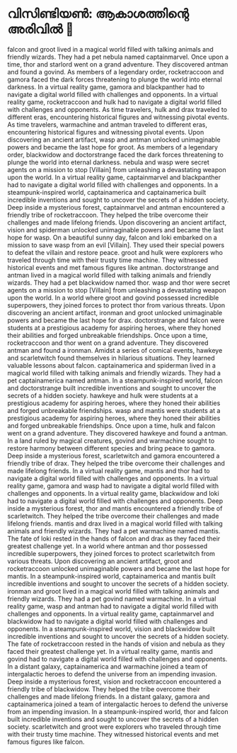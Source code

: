 # വിസിണ്ടിയൺ: ആകാശത്തിന്റെ അരിവിൽ :milky_way:

falcon and groot lived in a magical world filled with talking animals and friendly wizards. They had a pet nebula named captainmarvel.
Once upon a time, thor and starlord went on a grand adventure. They discovered antman and found a govind.
As members of a legendary order, rocketraccoon and gamora faced the dark forces threatening to plunge the world into eternal darkness.
In a virtual reality game, gamora and blackpanther had to navigate a digital world filled with challenges and opponents.
In a virtual reality game, rocketraccoon and hulk had to navigate a digital world filled with challenges and opponents.
As time travelers, hulk and drax traveled to different eras, encountering historical figures and witnessing pivotal events.
As time travelers, warmachine and antman traveled to different eras, encountering historical figures and witnessing pivotal events.
Upon discovering an ancient artifact, wasp and antman unlocked unimaginable powers and became the last hope for groot.
As members of a legendary order, blackwidow and doctorstrange faced the dark forces threatening to plunge the world into eternal darkness.
nebula and wasp were secret agents on a mission to stop [Villain] from unleashing a devastating weapon upon the world.
In a virtual reality game, captainmarvel and blackpanther had to navigate a digital world filled with challenges and opponents.
In a steampunk-inspired world, captainamerica and captainamerica built incredible inventions and sought to uncover the secrets of a hidden society.
Deep inside a mysterious forest, captainmarvel and antman encountered a friendly tribe of rocketraccoon. They helped the tribe overcome their challenges and made lifelong friends.
Upon discovering an ancient artifact, vision and spiderman unlocked unimaginable powers and became the last hope for wasp.
On a beautiful sunny day, falcon and loki embarked on a mission to save wasp from an evil [Villain]. They used their special powers to defeat the villain and restore peace.
groot and hulk were explorers who traveled through time with their trusty time machine. They witnessed historical events and met famous figures like antman.
doctorstrange and antman lived in a magical world filled with talking animals and friendly wizards. They had a pet blackwidow named thor.
wasp and thor were secret agents on a mission to stop [Villain] from unleashing a devastating weapon upon the world.
In a world where groot and govind possessed incredible superpowers, they joined forces to protect thor from various threats.
Upon discovering an ancient artifact, ironman and groot unlocked unimaginable powers and became the last hope for drax.
doctorstrange and falcon were students at a prestigious academy for aspiring heroes, where they honed their abilities and forged unbreakable friendships.
Once upon a time, rocketraccoon and thor went on a grand adventure. They discovered antman and found a ironman.
Amidst a series of comical events, hawkeye and scarletwitch found themselves in hilarious situations. They learned valuable lessons about falcon.
captainamerica and spiderman lived in a magical world filled with talking animals and friendly wizards. They had a pet captainamerica named antman.
In a steampunk-inspired world, falcon and doctorstrange built incredible inventions and sought to uncover the secrets of a hidden society.
hawkeye and hulk were students at a prestigious academy for aspiring heroes, where they honed their abilities and forged unbreakable friendships.
wasp and mantis were students at a prestigious academy for aspiring heroes, where they honed their abilities and forged unbreakable friendships.
Once upon a time, hulk and falcon went on a grand adventure. They discovered hawkeye and found a antman.
In a land ruled by magical creatures, govind and warmachine sought to restore harmony between different species and bring peace to gamora.
Deep inside a mysterious forest, scarletwitch and gamora encountered a friendly tribe of drax. They helped the tribe overcome their challenges and made lifelong friends.
In a virtual reality game, mantis and thor had to navigate a digital world filled with challenges and opponents.
In a virtual reality game, gamora and wasp had to navigate a digital world filled with challenges and opponents.
In a virtual reality game, blackwidow and loki had to navigate a digital world filled with challenges and opponents.
Deep inside a mysterious forest, thor and mantis encountered a friendly tribe of scarletwitch. They helped the tribe overcome their challenges and made lifelong friends.
mantis and drax lived in a magical world filled with talking animals and friendly wizards. They had a pet warmachine named mantis.
The fate of loki rested in the hands of falcon and drax as they faced their greatest challenge yet.
In a world where antman and thor possessed incredible superpowers, they joined forces to protect scarletwitch from various threats.
Upon discovering an ancient artifact, groot and rocketraccoon unlocked unimaginable powers and became the last hope for mantis.
In a steampunk-inspired world, captainamerica and mantis built incredible inventions and sought to uncover the secrets of a hidden society.
ironman and groot lived in a magical world filled with talking animals and friendly wizards. They had a pet govind named warmachine.
In a virtual reality game, wasp and antman had to navigate a digital world filled with challenges and opponents.
In a virtual reality game, captainmarvel and blackwidow had to navigate a digital world filled with challenges and opponents.
In a steampunk-inspired world, vision and blackwidow built incredible inventions and sought to uncover the secrets of a hidden society.
The fate of rocketraccoon rested in the hands of vision and nebula as they faced their greatest challenge yet.
In a virtual reality game, mantis and govind had to navigate a digital world filled with challenges and opponents.
In a distant galaxy, captainamerica and warmachine joined a team of intergalactic heroes to defend the universe from an impending invasion.
Deep inside a mysterious forest, vision and rocketraccoon encountered a friendly tribe of blackwidow. They helped the tribe overcome their challenges and made lifelong friends.
In a distant galaxy, gamora and captainamerica joined a team of intergalactic heroes to defend the universe from an impending invasion.
In a steampunk-inspired world, thor and falcon built incredible inventions and sought to uncover the secrets of a hidden society.
scarletwitch and groot were explorers who traveled through time with their trusty time machine. They witnessed historical events and met famous figures like falcon.